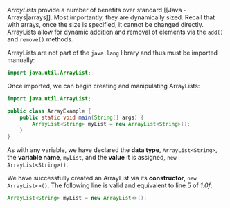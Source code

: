 _ArrayLists_ provide a number of benefits over standard [[Java - Arrays|arrays]]. Most importantly, they are dynamically sized. Recall that with arrays, once the size is specified, it cannot be changed directly. ArrayLists allow for dynamic addition and removal of elements via the `add()` and `remove()` methods. 

ArrayLists are not part of the `java.lang` library and thus must be imported manually:
```java
import java.util.ArrayList;
```
Once imported, we can begin creating and manipulating ArrayLists:
```java title="1.0f"{1,5}
import java.util.ArrayList;

public class ArrayExample {
	public static void main(String[] args) {
		ArrayList<String> myList = new ArrayList<String>();
	}
}
```
As with any variable, we have declared the **data type**, `ArrayList<String>`, the **variable name**, `myList`, and the **value** it is assigned, `new ArrayList<String>()`.

We have successfully created an ArrayList via its **constructor**, `new ArrayList<>()`. The following line is valid and equivalent to line 5 of _1.0f_:
```java title="1.1f"
ArrayList<String> myList = new ArrayList<>();
```

